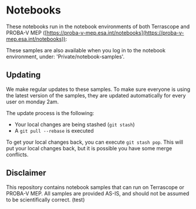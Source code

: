 # Notebooks #

These notebooks run in the notebook environments of both Terrascope and PROBA-V MEP ([https://proba-v-mep.esa.int/notebooks](https://proba-v-mep.esa.int/notebooks)):

These samples are also available when you log in to the notebook environment, under: 'Private/notebook-samples'.

## Updating ##
We make regular updates to these samples. To make sure everyone is using the latest version of the samples, they are updated automatically for every user on monday 2am. 

The update process is the following:
* Your local changes are being stashed (`git stash`)
* A `git pull --rebase` is executed

To get your local changes back, you can execute `git stash pop`. This will put your local changes back, but it is possible you have some merge conflicts. 

## Disclaimer ##
This repository contains notebook samples that can run on Terrascope or PROBA-V MEP. All samples are provided AS-IS, and should not be assumed to be scientifically correct. (test)
